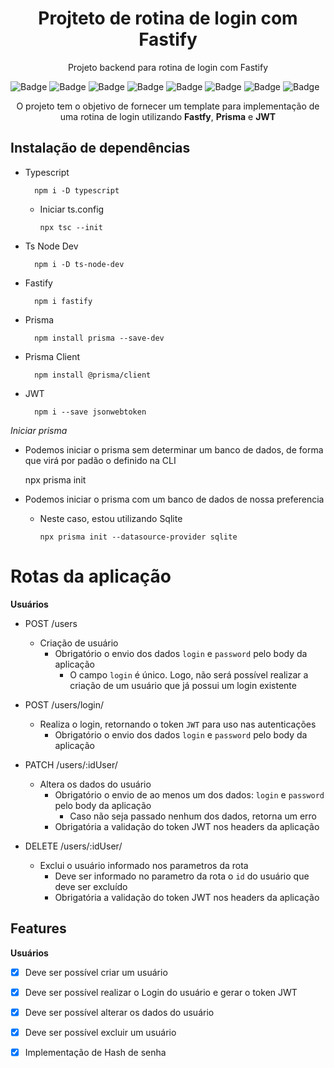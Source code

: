 <h1 align="center">Projteto de rotina de login com Fastify</h1>

<p align="center">Projeto backend para rotina de login com Fastify</p>

![Badge](https://img.shields.io/badge/Version-1.0.0-yellow?style=for-the-badge&logo=ghost)
![Badge](https://img.shields.io/badge/Typescript-^4.9.5-blue?style=for-the-badge&logo=ghost)
![Badge](https://img.shields.io/badge/Prisma-4.11.0-blue?style=for-the-badge&logo=ghost)
![Badge](https://img.shields.io/badge/Prisma_Client-^4.11.0-blue?style=for-the-badge&logo=ghost)
![Badge](https://img.shields.io/badge/Fastify-^4.14.1-lightgrey?style=for-the-badge&logo=ghost)
![Badge](https://img.shields.io/badge/JWT-^9.0.0-ff69b4?style=for-the-badge&logo=ghost)
![Badge](https://img.shields.io/badge/License-MIT-brightgreen?style=for-the-badge&logo=ghost)
![Badge](https://img.shields.io/badge/Status-In_progress-%237159c1?style=for-the-badge&logo=ghost)

<p align="center">O projeto tem o objetivo de fornecer um template para implementação de uma rotina de login utilizando <b>Fastfy</b>, <b>Prisma</b> e <b>JWT</b></p>

## Instalação de dependências

- Typescript

        npm i -D typescript
    
    - Iniciar ts.config

        ```
        npx tsc --init
        ```

- Ts Node Dev

        npm i -D ts-node-dev

- Fastify

        npm i fastify

- Prisma

        npm install prisma --save-dev

- Prisma Client

        npm install @prisma/client

- JWT

        npm i --save jsonwebtoken

*Iniciar prisma*

- Podemos iniciar o prisma sem determinar um banco de dados, de forma que virá por padão o definido na CLI
    
    npx prisma init

- Podemos iniciar o prisma com um banco de dados de nossa preferencia

    - Neste caso, estou utilizando Sqlite

        ```
        npx prisma init --datasource-provider sqlite
        ```

# Rotas da aplicação

**Usuários**

- POST /users
    - Criação de usuário
        - Obrigatório o envio dos dados `login` e `password` pelo body da aplicação
            - O campo `login` é único. Logo, não será possível realizar a criação de um usuário que já possui um login existente

- POST /users/login/
    - Realiza o login, retornando o token `JWT` para uso nas autenticações
        - Obrigatório o envio dos dados `login` e `password` pelo body da aplicação

- PATCH /users/:idUser/
    - Altera os dados do usuário
        - Obrigatório o envio de ao menos um dos dados: `login` e `password` pelo body da aplicação
            - Caso não seja passado nenhum dos dados, retorna um erro
        - Obrigatória a validação do token JWT nos headers da aplicação

- DELETE /users/:idUser/
    - Exclui o usuário informado nos parametros da rota
        - Deve ser informado no parametro da rota o `id` do usuário que deve ser excluído
        - Obrigatória a validação do token JWT nos headers da aplicação

## Features

**Usuários**

- [x] Deve ser possível criar um usuário

- [x] Deve ser possível realizar o Login do usuário e gerar o token JWT

- [x] Deve ser possível alterar os dados do usuário

- [x] Deve ser possível excluir um usuário

- [x] Implementação de Hash de senha